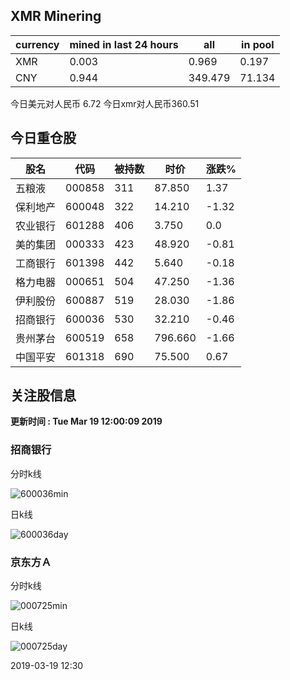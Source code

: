 ## XMR Minering

|currency|mined in last 24 hours|all|in pool|
|---|---|---|---|
|XMR|0.003|0.969|0.197|
|CNY|0.944|349.479|71.134|

今日美元对人民币 6.72	今日xmr对人民币360.51


## 今日重仓股 

|股名|代码|被持数|时价|涨跌%|
|---|---|---|---|---|
|五粮液|000858|311|87.850|1.37|
|保利地产|600048|322|14.210|-1.32|
|农业银行|601288|406|3.750|0.0|
|美的集团|000333|423|48.920|-0.81|
|工商银行|601398|442|5.640|-0.18|
|格力电器|000651|504|47.250|-1.36|
|伊利股份|600887|519|28.030|-1.86|
|招商银行|600036|530|32.210|-0.46|
|贵州茅台|600519|658|796.660|-1.66|
|中国平安|601318|690|75.500|0.67|

## 关注股信息
**更新时间 : Tue Mar 19 12:00:09 2019**
### 招商银行 
分时k线

![600036min](http://image.sinajs.cn/newchart/min/n/sh600036.gif)

日k线

![600036day](http://image.sinajs.cn/newchart/daily/n/sh600036.gif)

### 京东方Ａ 
分时k线

![000725min](http://image.sinajs.cn/newchart/min/n/sz000725.gif)

日k线

![000725day](http://image.sinajs.cn/newchart/daily/n/sz000725.gif)

2019-03-19 12:30